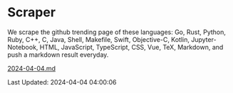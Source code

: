 # Scraper

We scrape the github trending page of these languages: Go, Rust, Python, Ruby, C++, C, Java, Shell, Makefile, Swift, Objective-C, Kotlin, Jupyter-Notebook, HTML, JavaScript, TypeScript, CSS, Vue, TeX, Markdown, and push a markdown result everyday.

[2024-04-04.md](https://github.com/yangwenmai/github-trending-backup/blob/master/2024-04-04.md)

Last Updated: 2024-04-04 04:00:06